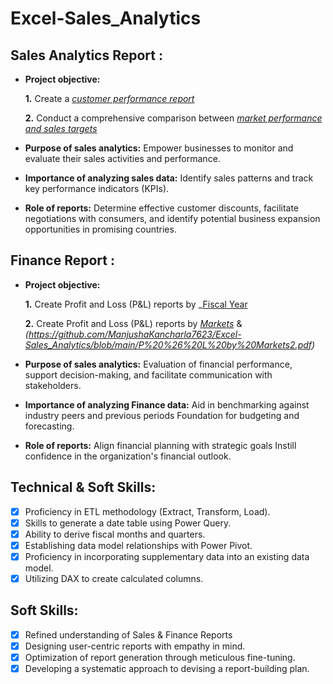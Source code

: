 # Excel-Sales_Analytics
## Sales Analytics Report :


- **Project objective:** 

    **1.** Create a _[customer performance report](https://github.com/ManjushaKancharla7623/Excel-Sales_Analytics/blob/main/Customer%20Performance%20Report.pdf)_ 

    **2.** Conduct a comprehensive comparison between _[market performance and sales targets](https://github.com/ManjushaKancharla7623/Excel-Sales_Analytics/blob/main/Market%20performance%20vs%20Target%20report.pdf)_

- **Purpose of sales analytics:** Empower businesses to monitor and evaluate their sales activities and performance.

- **Importance of analyzing sales data:** Identify sales patterns and track key performance indicators (KPIs).

- **Role of reports:** Determine effective customer discounts, facilitate negotiations with consumers, and identify potential business expansion opportunities in promising countries.


## Finance Report :

- **Project objective:** 

    **1.** Create Profit and Loss (P&L) reports by _[Fiscal Year](https://github.com/ManjushaKancharla7623/Excel-Sales_Analytics/blob/main/P%20%26%20L%20by%20Fiscal%20Year.pdf)

   **2.** Create Profit and Loss (P&L) reports by _[Markets](https://github.com/ManjushaKancharla7623/Excel-Sales_Analytics/blob/main/P%20%26%20L%20by%20Markets1.pdf)_ & _(https://github.com/ManjushaKancharla7623/Excel-Sales_Analytics/blob/main/P%20%26%20L%20by%20Markets2.pdf)_ 

- **Purpose of sales analytics:** Evaluation of financial performance, support decision-making, and facilitate communication with stakeholders.

- **Importance of analyzing Finance data:** Aid in benchmarking against industry peers and previous periods Foundation for budgeting and forecasting.

- **Role of reports:** Align financial planning with strategic goals Instill confidence in the organization's financial outlook.


## Technical & Soft Skills:
- [x]	Proficiency in ETL methodology (Extract, Transform, Load).
- [x]	Skills to generate a date table using Power Query.
- [x]	Ability to derive fiscal months and quarters.
- [x]	Establishing data model relationships with Power Pivot.
- [x]	Proficiency in incorporating supplementary data into an existing data model.
- [x]	Utilizing DAX to create calculated columns.

## Soft Skills:
- [x]	Refined understanding of Sales & Finance Reports
- [x]	Designing user-centric reports with empathy in mind.
- [x]	Optimization of report generation through meticulous fine-tuning.
- [x]	Developing a systematic approach to devising a report-building plan.
